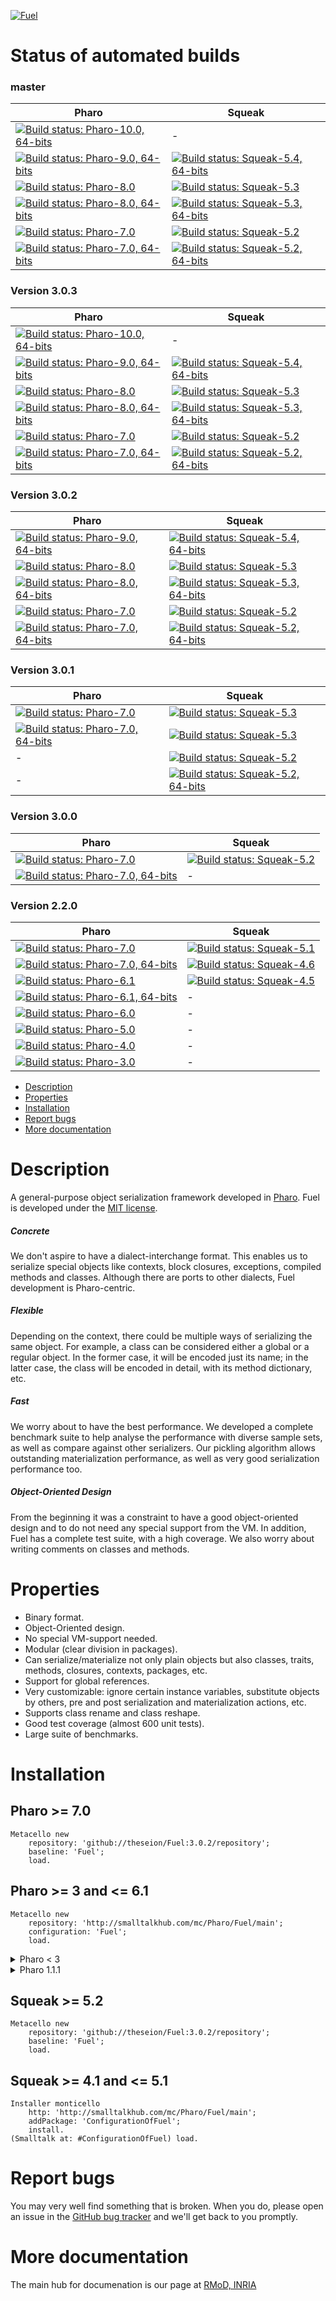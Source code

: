 [![Fuel](resources/logo-fuel-header.png)](http://rmod.inria.fr/web/software/Fuel)

# Status of automated builds
### master
Pharo | Squeak
------------ | -------------
[![Build status: Pharo-10.0, 64-bits](http://badges.herokuapp.com/travis/theseion/Fuel?branch=master&env=BUILD_NAME=Pharo64-10.0&label=10.0-alpha,64-bits)](http://travis-ci.org/theseion/Fuel) | -
[![Build status: Pharo-9.0, 64-bits](http://badges.herokuapp.com/travis/theseion/Fuel?branch=master&env=BUILD_NAME=Pharo64-9.0&label=9.0,64-bits)](http://travis-ci.org/theseion/Fuel) | [![Build status: Squeak-5.4, 64-bits](http://badges.herokuapp.com/travis/theseion/Fuel?branch=master&env=BUILD_NAME=Squeak64-5.4&label=5.4-alpha,64-bits)](http://travis-ci.org/theseion/Fuel)
[![Build status: Pharo-8.0](http://badges.herokuapp.com/travis/theseion/Fuel?branch=master&env=BUILD_NAME=Pharo32-8.0&label=8.0)](http://travis-ci.org/theseion/Fuel) | [![Build status: Squeak-5.3](http://badges.herokuapp.com/travis/theseion/Fuel?branch=master&env=BUILD_NAME=Squeak32-5.3&label=5.3)](http://travis-ci.org/theseion/Fuel)
[![Build status: Pharo-8.0, 64-bits](http://badges.herokuapp.com/travis/theseion/Fuel?branch=master&env=BUILD_NAME=Pharo64-8.0&label=8.0,64-bits)](http://travis-ci.org/theseion/Fuel) | [![Build status: Squeak-5.3, 64-bits](http://badges.herokuapp.com/travis/theseion/Fuel?branch=master&env=BUILD_NAME=Squeak64-5.3&label=5.3,64-bits)](http://travis-ci.org/theseion/Fuel)
[![Build status: Pharo-7.0](http://badges.herokuapp.com/travis/theseion/Fuel?branch=master&env=BUILD_NAME=Pharo32-7.0&label=7.0)](http://travis-ci.org/theseion/Fuel) | [![Build status: Squeak-5.2](http://badges.herokuapp.com/travis/theseion/Fuel?branch=master&env=BUILD_NAME=Squeak32-5.2&label=5.2)](http://travis-ci.org/theseion/Fuel)
[![Build status: Pharo-7.0, 64-bits](http://badges.herokuapp.com/travis/theseion/Fuel?branch=master&env=BUILD_NAME=Pharo64-7.0&label=7.0,64-bits)](http://travis-ci.org/theseion/Fuel) | [![Build status: Squeak-5.2, 64-bits](http://badges.herokuapp.com/travis/theseion/Fuel?branch=master&env=BUILD_NAME=Squeak64-5.2&label=5.2,64-bits)](http://travis-ci.org/theseion/Fuel)

### Version 3.0.3
Pharo | Squeak
------------ | -------------
[![Build status: Pharo-10.0, 64-bits](http://badges.herokuapp.com/travis/theseion/Fuel?branch=master&env=BUILD_NAME=Pharo64-10.0&label=10.0-alpha,64-bits)](http://travis-ci.org/theseion/Fuel) | -
[![Build status: Pharo-9.0, 64-bits](http://badges.herokuapp.com/travis/theseion/Fuel?branch=master&env=BUILD_NAME=Pharo64-9.0&label=9.0,64-bits)](http://travis-ci.org/theseion/Fuel) | [![Build status: Squeak-5.4, 64-bits](http://badges.herokuapp.com/travis/theseion/Fuel?branch=master&env=BUILD_NAME=Squeak64-5.4&label=5.4-alpha,64-bits)](http://travis-ci.org/theseion/Fuel)
[![Build status: Pharo-8.0](http://badges.herokuapp.com/travis/theseion/Fuel?branch=master&env=BUILD_NAME=Pharo32-8.0&label=8.0)](http://travis-ci.org/theseion/Fuel) | [![Build status: Squeak-5.3](http://badges.herokuapp.com/travis/theseion/Fuel?branch=master&env=BUILD_NAME=Squeak32-5.3&label=5.3)](http://travis-ci.org/theseion/Fuel)
[![Build status: Pharo-8.0, 64-bits](http://badges.herokuapp.com/travis/theseion/Fuel?branch=master&env=BUILD_NAME=Pharo64-8.0&label=8.0,64-bits)](http://travis-ci.org/theseion/Fuel) | [![Build status: Squeak-5.3, 64-bits](http://badges.herokuapp.com/travis/theseion/Fuel?branch=master&env=BUILD_NAME=Squeak64-5.3&label=5.3,64-bits)](http://travis-ci.org/theseion/Fuel)
[![Build status: Pharo-7.0](http://badges.herokuapp.com/travis/theseion/Fuel?branch=master&env=BUILD_NAME=Pharo32-7.0&label=7.0)](http://travis-ci.org/theseion/Fuel) | [![Build status: Squeak-5.2](http://badges.herokuapp.com/travis/theseion/Fuel?branch=master&env=BUILD_NAME=Squeak32-5.2&label=5.2)](http://travis-ci.org/theseion/Fuel)
[![Build status: Pharo-7.0, 64-bits](http://badges.herokuapp.com/travis/theseion/Fuel?branch=master&env=BUILD_NAME=Pharo64-7.0&label=7.0,64-bits)](http://travis-ci.org/theseion/Fuel) | [![Build status: Squeak-5.2, 64-bits](http://badges.herokuapp.com/travis/theseion/Fuel?branch=master&env=BUILD_NAME=Squeak64-5.2&label=5.2,64-bits)](http://travis-ci.org/theseion/Fuel)

### Version 3.0.2
Pharo | Squeak
------------ | -------------
[![Build status: Pharo-9.0, 64-bits](http://badges.herokuapp.com/travis/theseion/Fuel?branch=3.0.2&env=BUILD_NAME=Pharo64-9.0&label=9.0-alpha,64-bits)](http://travis-ci.org/theseion/Fuel) | [![Build status: Squeak-5.4, 64-bits](http://badges.herokuapp.com/travis/theseion/Fuel?branch=3.0.2&env=BUILD_NAME=Squeak64-5.4&label=5.4-alpha,64-bits)](http://travis-ci.org/theseion/Fuel)
[![Build status: Pharo-8.0](http://badges.herokuapp.com/travis/theseion/Fuel?branch=3.0.2&env=BUILD_NAME=Pharo32-8.0&label=8.0)](http://travis-ci.org/theseion/Fuel) | [![Build status: Squeak-5.3](http://badges.herokuapp.com/travis/theseion/Fuel?branch=3.0.2&env=BUILD_NAME=Squeak32-5.3&label=5.3)](http://travis-ci.org/theseion/Fuel)
[![Build status: Pharo-8.0, 64-bits](http://badges.herokuapp.com/travis/theseion/Fuel?branch=3.0.2&env=BUILD_NAME=Pharo64-8.0&label=8.0,64-bits)](http://travis-ci.org/theseion/Fuel) | [![Build status: Squeak-5.3, 64-bits](http://badges.herokuapp.com/travis/theseion/Fuel?branch=3.0.2&env=BUILD_NAME=Squeak64-5.3&label=5.3,64-bits)](http://travis-ci.org/theseion/Fuel)
[![Build status: Pharo-7.0](http://badges.herokuapp.com/travis/theseion/Fuel?branch=3.0.2&env=BUILD_NAME=Pharo32-7.0&label=7.0)](http://travis-ci.org/theseion/Fuel) | [![Build status: Squeak-5.2](http://badges.herokuapp.com/travis/theseion/Fuel?branch=3.0.2&env=BUILD_NAME=Squeak32-5.2&label=5.2)](http://travis-ci.org/theseion/Fuel)
[![Build status: Pharo-7.0, 64-bits](http://badges.herokuapp.com/travis/theseion/Fuel?branch=3.0.2&env=BUILD_NAME=Pharo64-7.0&label=7.0,64-bits)](http://travis-ci.org/theseion/Fuel) | [![Build status: Squeak-5.2, 64-bits](http://badges.herokuapp.com/travis/theseion/Fuel?branch=3.0.2&env=BUILD_NAME=Squeak64-5.2&label=5.2,64-bits)](http://travis-ci.org/theseion/Fuel)

### Version 3.0.1
Pharo | Squeak
------------ | -------------
[![Build status: Pharo-7.0](http://badges.herokuapp.com/travis/theseion/Fuel?branch=3.0.1&env=BUILD_NAME=Pharo32-7.0&label=7.0)](http://travis-ci.org/theseion/Fuel) | [![Build status: Squeak-5.3](http://badges.herokuapp.com/travis/theseion/Fuel?branch=3.0.1&env=BUILD_NAME=Squeak32-5.3&label=5.3)](http://travis-ci.org/theseion/Fuel)
[![Build status: Pharo-7.0, 64-bits](http://badges.herokuapp.com/travis/theseion/Fuel?branch=3.0.1&env=BUILD_NAME=Pharo64-7.0&label=7.0,64-bits)](http://travis-ci.org/theseion/Fuel) | [![Build status: Squeak-5.3](http://badges.herokuapp.com/travis/theseion/Fuel?branch=3.0.1&env=BUILD_NAME=Squeak64-5.3&label=5.3,64-bits)](http://travis-ci.org/theseion/Fuel)
\- | [![Build status: Squeak-5.2](http://badges.herokuapp.com/travis/theseion/Fuel?branch=3.0.1&env=BUILD_NAME=Squeak32-5.2&label=5.2)](http://travis-ci.org/theseion/Fuel)
\- | [![Build status: Squeak-5.2, 64-bits](http://badges.herokuapp.com/travis/theseion/Fuel?branch=3.0.1&env=BUILD_NAME=Squeak64-5.2&label=5.2,64-bits)](http://travis-ci.org/theseion/Fuel)

### Version 3.0.0
Pharo | Squeak
------------ | -------------
[![Build status: Pharo-7.0](http://badges.herokuapp.com/travis/theseion/Fuel?branch=3.0.0&env=BUILD_NAME=Pharo-7.0&label=7.0)](http://travis-ci.org/theseion/Fuel) | [![Build status: Squeak-5.2](http://badges.herokuapp.com/travis/theseion/Fuel?branch=3.0.0&env=BUILD_NAME=Squeak-5.2&label=5.2)](http://travis-ci.org/theseion/Fuel)
[![Build status: Pharo-7.0, 64-bits](http://badges.herokuapp.com/travis/theseion/Fuel?branch=3.0.0&env=BUILD_NAME=Pharo-7.0-64&label=7.0,64-bits)](http://travis-ci.org/theseion/Fuel) | -

### Version 2.2.0
Pharo | Squeak
------------ | -------------
[![Build status: Pharo-7.0](http://badges.herokuapp.com/travis/theseion/Fuel?branch=2.2.0&env=BUILD_NAME=Pharo-7.0&label=7.0)](http://travis-ci.org/theseion/Fuel) | [![Build status: Squeak-5.1](http://badges.herokuapp.com/travis/theseion/Fuel?branch=2.2.0&env=BUILD_NAME=Squeak-5.1&label=5.1)](http://travis-ci.org/theseion/Fuel)
[![Build status: Pharo-7.0, 64-bits](http://badges.herokuapp.com/travis/theseion/Fuel?branch=2.2.0&env=BUILD_NAME=Pharo-7.0-64&label=7.0,64-bits)](http://travis-ci.org/theseion/Fuel) | [![Build status: Squeak-4.6](http://badges.herokuapp.com/travis/theseion/Fuel?branch=2.2.0&env=BUILD_NAME=Squeak-4.6&label=4.6)](http://travis-ci.org/theseion/Fuel)
[![Build status: Pharo-6.1](http://badges.herokuapp.com/travis/theseion/Fuel?branch=2.2.0&env=BUILD_NAME=Pharo-6.1&label=6.1)](http://travis-ci.org/theseion/Fuel) | [![Build status: Squeak-4.5](http://badges.herokuapp.com/travis/theseion/Fuel?branch=2.2.0&env=BUILD_NAME=Squeak-4.5&label=4.5)](http://travis-ci.org/theseion/Fuel)
[![Build status: Pharo-6.1, 64-bits](http://badges.herokuapp.com/travis/theseion/Fuel?branch=2.2.0&env=BUILD_NAME=Pharo-6.1-64&label=6.1,64-bits)](http://travis-ci.org/theseion/Fuel) | -
[![Build status: Pharo-6.0](http://badges.herokuapp.com/travis/theseion/Fuel?branch=2.2.0&env=BUILD_NAME=Pharo-6.0&label=6.0)](http://travis-ci.org/theseion/Fuel) | -
[![Build status: Pharo-5.0](http://badges.herokuapp.com/travis/theseion/Fuel?branch=2.2.0&env=BUILD_NAME=Pharo-5.0&label=5.0)](http://travis-ci.org/theseion/Fuel) | -
[![Build status: Pharo-4.0](http://badges.herokuapp.com/travis/theseion/Fuel?branch=2.2.0&env=BUILD_NAME=Pharo-4.0&label=4.0)](http://travis-ci.org/theseion/Fuel) | -
[![Build status: Pharo-3.0](http://badges.herokuapp.com/travis/theseion/Fuel?branch=2.2.0&env=BUILD_NAME=Pharo-3.0&label=3.0)](http://travis-ci.org/theseion/Fuel) | -

- [Description](#description)
- [Properties](#properties)
- [Installation](#installation)
- [Report bugs](#report-bugs)
- [More documentation](#more-documentation)

# Description
A general-purpose object serialization framework developed in [Pharo](https://pharo.org). Fuel is developed under the [MIT license](http://www.opensource.org/licenses/mit-license.php).
##### Concrete
We don't aspire to have a dialect-interchange format. This enables us to serialize special objects like contexts, block closures, exceptions, compiled methods and classes. Although there are ports to other dialects, Fuel development is Pharo-centric.
##### Flexible
Depending on the context, there could be multiple ways of serializing the same object. For example, a class can be considered either a global or a regular object. In the former case, it will be encoded just its name; in the latter case, the class will be encoded in detail, with its method dictionary, etc.
##### Fast
We worry about to have the best performance. We developed a complete benchmark suite to help analyse the performance with diverse sample sets, as well as compare against other serializers. Our pickling algorithm allows outstanding materialization performance, as well as very good serialization performance too.
##### Object-Oriented Design
From the beginning it was a constraint to have a good object-oriented design and to do not need any special support from the VM. In addition, Fuel has a complete test suite, with a high coverage. We also worry about writing comments on classes and methods.

# Properties
- Binary format.
- Object-Oriented design.
- No special VM-support needed.
- Modular (clear division in packages).
- Can serialize/materialize not only plain objects but also classes, traits, methods, closures, contexts, packages, etc.
- Support for global references.
- Very customizable: ignore certain instance variables, substitute objects by others, pre and post serialization and materialization actions, etc.
- Supports class rename and class reshape.
- Good test coverage (almost 600 unit tests).
- Large suite of benchmarks.


# Installation

## Pharo >= 7.0
```smalltalk
Metacello new
    repository: 'github://theseion/Fuel:3.0.2/repository';
    baseline: 'Fuel';
    load.
```

## Pharo >= 3 and <= 6.1
```smalltalk
Metacello new
    repository: 'http://smalltalkhub.com/mc/Pharo/Fuel/main';
    configuration: 'Fuel';
    load.
```

<details>
  <summary>Pharo < 3</summary>
```smalltalk
Gofer new
    url: 'http://smalltalkhub.com/mc/Pharo/Fuel/main';
    package: 'ConfigurationOfFuel';
    load.
(Smalltalk at: #ConfigurationOfFuel) load.
```
</details>

<details>
  <summary>Pharo 1.1.1</summary>
```smalltalk
Gofer new
    url: 'http://smalltalkhub.com/mc/Pharo/Fuel/main';
    package: 'ConfigurationOfFuel';
    load.
(Smalltalk at: #ConfigurationOfFuel) project load: '1.9.4'.
```
</details>

## Squeak >= 5.2
```smalltalk
Metacello new
    repository: 'github://theseion/Fuel:3.0.2/repository';
    baseline: 'Fuel';
    load.
```

## Squeak >= 4.1 and <= 5.1
```smalltalk
Installer monticello
    http: 'http://smalltalkhub.com/mc/Pharo/Fuel/main';
    addPackage: 'ConfigurationOfFuel';
    install.
(Smalltalk at: #ConfigurationOfFuel) load.
```

# Report bugs
You may very well find something that is broken. When you do, please open an issue in the [GitHub bug tracker](https://github.com/theseion/Fuel/issues) and we'll get back to you promptly.

# More documentation
The main hub for documenation is our page at [RMoD, INRIA](http://rmod.inria.fr/web/software/Fuel)
